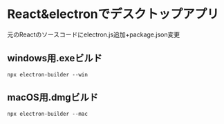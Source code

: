 # React&electronでデスクトップアプリ
元のReactのソースコードにelectron.js追加+package.json変更

## windows用.exeビルド
```
npx electron-builder --win
```
## macOS用.dmgビルド
```
npx electron-builder --mac
```
